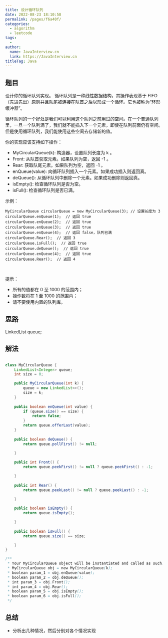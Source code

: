 ```yaml
---
title: 设计循环队列
date: 2022-08-23 18:10:58
permalink: /pages/f6a40f/
categories:
  - algorithm
  - leetcode
tags:
  - 
author: 
  name: JavaInterview.cn
  link: https://JavaInterview.cn
titleTag: Java
---
```



## 题目

设计你的循环队列实现。 循环队列是一种线性数据结构，其操作表现基于 FIFO（先进先出）原则并且队尾被连接在队首之后以形成一个循环。它也被称为“环形缓冲器”。

循环队列的一个好处是我们可以利用这个队列之前用过的空间。在一个普通队列里，一旦一个队列满了，我们就不能插入下一个元素，即使在队列前面仍有空间。但是使用循环队列，我们能使用这些空间去存储新的值。

你的实现应该支持如下操作：

- MyCircularQueue(k): 构造器，设置队列长度为 k 。
- Front: 从队首获取元素。如果队列为空，返回 -1 。
- Rear: 获取队尾元素。如果队列为空，返回 -1 。
- enQueue(value): 向循环队列插入一个元素。如果成功插入则返回真。
- deQueue(): 从循环队列中删除一个元素。如果成功删除则返回真。
- isEmpty(): 检查循环队列是否为空。
- isFull(): 检查循环队列是否已满。

示例：

    MyCircularQueue circularQueue = new MyCircularQueue(3); // 设置长度为 3
    circularQueue.enQueue(1);  // 返回 true
    circularQueue.enQueue(2);  // 返回 true
    circularQueue.enQueue(3);  // 返回 true
    circularQueue.enQueue(4);  // 返回 false，队列已满
    circularQueue.Rear();  // 返回 3
    circularQueue.isFull();  // 返回 true
    circularQueue.deQueue();  // 返回 true
    circularQueue.enQueue(4);  // 返回 true
    circularQueue.Rear();  // 返回 4
 

提示：

- 所有的值都在 0 至 1000 的范围内；
- 操作数将在 1 至 1000 的范围内；
- 请不要使用内置的队列库。


## 思路

LinkedList<Integer> queue;

## 解法
```java

class MyCircularQueue {
    LinkedList<Integer> queue;
    int size = 0;

    public MyCircularQueue(int k) {
        queue = new LinkedList<>();
        size = k;
    }
    
    public boolean enQueue(int value) {
        if (queue.size() == size) {
            return false;
        }
        return queue.offerLast(value);
    }
    
    public boolean deQueue() {
        return queue.pollFirst() != null;

    }
    
    public int Front() {
        return queue.peekFirst() != null ? queue.peekFirst() : -1;

    }
    
    public int Rear() {
        return queue.peekLast() != null ? queue.peekLast() : -1;

    }
    
    public boolean isEmpty() {
        return queue.isEmpty();

    }
    
    public boolean isFull() {
        return queue.size() == size;

    }
}

/**
 * Your MyCircularQueue object will be instantiated and called as such:
 * MyCircularQueue obj = new MyCircularQueue(k);
 * boolean param_1 = obj.enQueue(value);
 * boolean param_2 = obj.deQueue();
 * int param_3 = obj.Front();
 * int param_4 = obj.Rear();
 * boolean param_5 = obj.isEmpty();
 * boolean param_6 = obj.isFull();
 */
```

## 总结

- 分析出几种情况，然后分别对各个情况实现 
